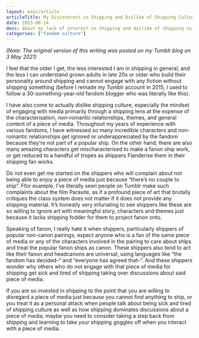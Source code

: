 ```yaml
---
layout: main/article
articleTitle: My Disinterest in Shipping and Dislike of Shipping Culture
date: 2023-08-14
desc: About my lack of interest in shipping and dislike of shipping culture in fandom, and why.
categories: ["fandom culture"]
---
```


<p class="center-text"><i>(Note: The original version of this writing was posted on my Tumblr blog on 3 May 2021)</i></p>

I feel that the older I get, the less interested I am in shipping in general, and the less I can understand grown adults in late 20s or older who build their personality around shipping and cannot engage with any fiction without shipping something (before I remade my Tumblr account in 2015, I used to follow a 30-something-year-old fandom blogger who was literally like this).

I have also come to actually dislike shipping culture, especially the mindset of engaging with media primarily through a shipping lens at the expense of the characterisation, non-romantic relationships, themes, and general content of a piece of media. Throughout my years of experience with various fandoms, I have witnessed so many incredible characters and non-romantic relationships get ignored or underappreciated by the fandom because they’re not part of a popular ship. On the other hand, there are also many amazing characters get mischaracterised to make a fanon ship work, or get reduced to a handful of tropes as shippers Flanderise them in their shipping fan works.

Do not even get me started on the shippers who will complain about not being able to enjoy a piece of media just because “there’s no couple to ship”. Ffor example, I’ve literally seen people on Tumblr make such complaints about the film Parasite, as if a profound piece of art that brutally critiques the class system does not matter if it does not provide any shipping material. It’s honestly very infuriating to see shippers like these are so willing to ignore art with meaningful story, characters and themes just because it lacks shipping fodder for them to project fanon onto.

Speaking of fanon, I really hate it when shippers, particularly shippers of popular non-canon pairings, expect anyone who is a fan of the same piece of media or any of the characters involved in the pairing to care about ships and treat the popular fanon ships as canon. These shippers also tend to act like their fanon and headcanons are universal, using languages like “the fandom has decided–” and “everyone has agreed that–”. And these shippers wonder why others who do not engage with that piece of media for shipping get sick and tired of shipping taking over discussions about said piece of media.

If you are so invested in shipping to the point that you are willing to disregard a piece of media just because you cannot find anything to ship, or you treat it as a personal attack when people talk about being sick and tired of shipping culture as well as how shipping dominates discussions about a piece of media, maybe you need to consider taking a step back from shipping and learning to take your shipping goggles off when you interact with a piece of media.